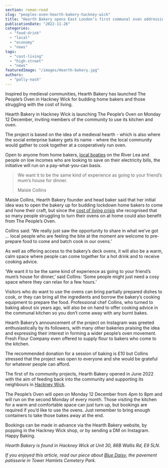 ```yaml
---
section: roman-road
slug: "peoples-oven-hearth-bakery-hackney-wick"
title: "Hearth Bakery opens East London’s first communal oven addressing the cost of living crisis"
publicationDate: "2022-11-26"
categories: 
  - "food-drink"
  - "local"
  - "economy"
  - "news"
tags: 
  - "cost-living"
  - "high-street"
  - "news"
featuredImage: "/images/Hearth-bakery.jpg"
authors: 
  - "polly-nash"
---
```


Inspired by medieval communities, Hearth Bakery has launched The People’s Oven in Hackney Wick for budding home bakers and those struggling with the cost of living.

Hearth Bakery in Hackney Wick is launching The People’s Oven on Monday 12 December, inviting members of the community to use its kitchen and oven. 

The project is based on the idea of a medieval hearth - which is also where the social enterprise bakery gets its name - where the local community would gather to cook together at a cooperatively run oven. 

Open to anyone from home bakers, [local boaties](https://romanroadlondon.com/boat-life-regents-canal-photoessay/) on the River Lea and people on low incomes who are looking to save on their electricity bills, the initiative will run on a pay-what-you-can basis. 

> We want it to be the same kind of experience as going to your friend’s mum’s house for dinner.
> 
> Maisie Collins

Maisie Collins, Hearth Bakery founder and head baker said that her initial idea was to open the bakery up for budding lockdown home bakers to come and hone their craft, but since the [cost of living crisis](https://romanroadlondon.com/articles/cost-living/) she recognised that so many people struggling to turn their ovens on at home could also benefit from The People’s Oven. 

Collins said: ‘We really just saw the opportunity to share in what we’ve got … local people who are feeling the bite at the moment are welcome to pre-prepare food to come and batch cook in our ovens.’

As well as offering access to the bakery’s deck ovens, it will also be a warm, calm space where people can come together for a hot drink and to receive cooking advice. 

‘We want it to be the same kind of experience as going to your friend’s mum’s house for dinner,’ said Collins: ‘Some people might just need a cosy space where they can relax for a few hours.’

Visitors who do want to use the ovens can bring partially prepared dishes to cook, or they can bring all the ingredients and borrow the bakery’s cooking equipment to prepare the food. Professional chef Collins, who turned to baking about six years ago, will also be on hand to offer cooking advice in the communal kitchen so you don’t come away with any burnt bakes. 

Hearth Bakery’s announcement of the project on Instagram was greeted enthusiastically by its followers, with many other bakeries praising the idea and expressing their interest in forming a wider people’s oven movement. Fresh Flour Company even offered to supply flour to bakers who come to the kitchen. 

The recommended donation for a session of baking is £10 but Collins stressed that the project was open to everyone and she would be grateful for whatever people can afford. 

The first of its community projects, Hearth Bakery opened in June 2022 with the aim of feeding back into the community and supporting its neighbours in [Hackney Wick](https://romanroadlondon.com/hackney-wick-area-guide/).

The People’s Oven will open on Monday 12 December from 4pm to 8pm and will run on the second Monday of every month. Those visiting the kitchen for a warm and comfortable space can just turn up, but bookings are required if you’d like to use the ovens. Just remember to bring enough containers to take those bakes away at the end. 

Bookings can be made in advance via the Hearth Bakery website, by popping in the Hackney Wick shop, or by sending a DM on Instagram. Happy Baking.

_Hearth Bakery is found in Hackney Wick at Unit 30, 86B Wallis Rd, E9 5LN_.

_If you enjoyed this article, read our piece about_ [_Blue Daisy_](https://romanroadlondon.com/blue-daisy-tower-hamlets-cemetery-park/)_, the pavement patisserie in Tower Hamlets Cemetery Park._ 


